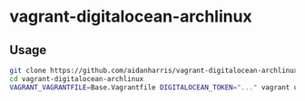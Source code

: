 # vagrant-digitalocean-archlinux

## Usage

```bash
git clone https://github.com/aidanharris/vagrant-digitalocean-archlinux.git vagrant-digitalocean-archlinux
cd vagrant-digitalocean-archlinux
VAGRANT_VAGRANTFILE=Base.Vagrantfile DIGITALOCEAN_TOKEN="..." vagrant up --provider digital_ocean
```
